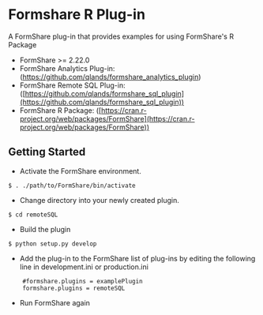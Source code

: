 # Formshare R Plug-in
A FormShare plug-in that provides examples for using FormShare's R Package

- FormShare >= 2.22.0
- FormShare Analytics Plug-in: (https://github.com/qlands/formshare_analytics_plugin)
- FormShare Remote SQL Plug-in: ([https://github.com/qlands/formshare_sql_plugin](https://github.com/qlands/formshare_sql_plugin))
- FormShare R Package: ([https://cran.r-project.org/web/packages/FormShare](https://cran.r-project.org/web/packages/FormShare))



Getting Started
---------------

- Activate the FormShare environment.

```
$ . ./path/to/FormShare/bin/activate
```

- Change directory into your newly created plugin.

```
$ cd remoteSQL
```

- Build the plugin

```
$ python setup.py develop
```

- Add the plug-in to the FormShare list of plug-ins by editing the following line in development.ini or production.ini

```
    #formshare.plugins = examplePlugin
    formshare.plugins = remoteSQL
```

- Run FormShare again
